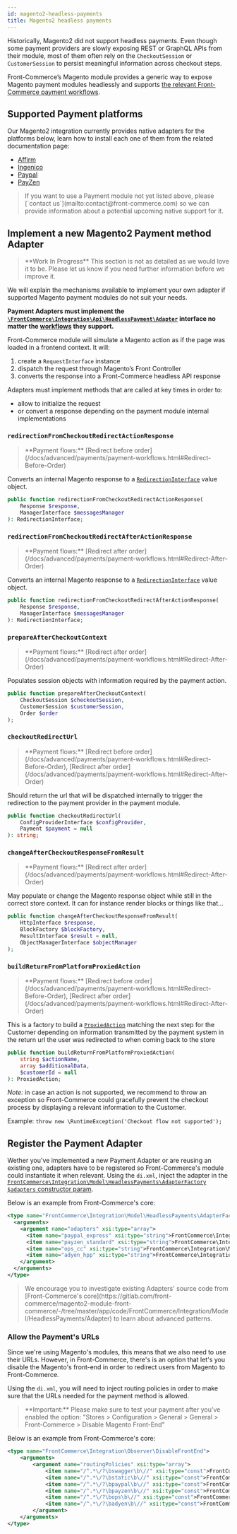 ```yaml
---
id: magento2-headless-payments
title: Magento2 headless payments
---
```


Historically, Magento2 did not support headless payments. Even though some payment providers are slowly exposing REST or GraphQL APIs from their module, most of them often rely on the `CheckoutSession` or `CustomerSession` to persist meaningful information across checkout steps.

Front-Commerce’s Magento module provides a generic way to expose Magento payment modules headlessly and supports [the relevant Front-Commerce payment workflows](/docs/advanced/payments/payment-workflows.html).

## Supported Payment platforms

Our Magento2 integration currently provides native adapters for the platforms below, learn how to install each one of them from the related documentation page:

- [Affirm](/docs/advanced/payments/affirm.html#Magento2-module)
- [Ingenico](/docs/advanced/payments/ingenico.html#Magento2-module)
- [Paypal](/docs/advanced/payments/paypal.html#Magento2-module)
- [PayZen](/docs/advanced/payments/payzen.html#Magento2-module)

<blockquote class="info">
  If you want to use a Payment module not yet listed above, please [`contact us`](mailto:contact@front-commerce.com) so we can provide information about a potential upcoming native support for it.
</blockquote>

## Implement a new Magento2 Payment method Adapter

<blockquote class="wip">
**Work In Progress** This section is not as detailed as we would love it to be. Please let us know if you need further information before we improve it.
</blockquote>

We will explain the mechanisms available to implement your own adapter if supported Magento payment modules do not suit your needs.

**Payment Adapters must implement the [`\FrontCommerce\Integration\Api\HeadlessPayment\Adapter`](https://gitlab.com/front-commerce/magento2-module-front-commerce/-/blob/master/app/code/FrontCommerce/Integration/Api/HeadlessPayment/Adapter.php) interface no matter the [workflows](/docs/advanced/payments/payment-workflows.html) they support.**

Front-Commerce module will simulate a Magento action as if the page was loaded in a frontend context. It will:

1. create a `RequestInterface` instance
2. dispatch the request through Magento’s Front Controller
3. converts the response into a Front-Commerce headless API response

Adapters must implement methods that are called at key times in order to:

- allow to initialize the request
- or convert a response depending on the payment module internal implementations

### `redirectionFromCheckoutRedirectActionResponse`

<blockquote class="info">
**Payment flows:** [Redirect before order](/docs/advanced/payments/payment-workflows.html#Redirect-Before-Order)
</blockquote>

Converts an internal Magento response to a [`RedirectionInterface`](https://gitlab.com/front-commerce/magento2-module-front-commerce/-/blob/master/app/code/FrontCommerce/Integration/Api/Data/HeadlessPayment/RedirectionInterface.php) value object.

```php
public function redirectionFromCheckoutRedirectActionResponse(
    Response $response,
    ManagerInterface $messagesManager
): RedirectionInterface;
```

### `redirectionFromCheckoutRedirectAfterActionResponse`

<blockquote class="info">
**Payment flows:** [Redirect after order](/docs/advanced/payments/payment-workflows.html#Redirect-After-Order)
</blockquote>

Converts an internal Magento response to a [`RedirectionInterface`](https://gitlab.com/front-commerce/magento2-module-front-commerce/-/blob/master/app/code/FrontCommerce/Integration/Api/Data/HeadlessPayment/RedirectionInterface.php) value object.

```php
public function redirectionFromCheckoutRedirectAfterActionResponse(
    Response $response,
    ManagerInterface $messagesManager
): RedirectionInterface;
```

### `prepareAfterCheckoutContext`

<blockquote class="info">
**Payment flows:** [Redirect after order](/docs/advanced/payments/payment-workflows.html#Redirect-After-Order)
</blockquote>

Populates session objects with information required by the payment action.

```php
public function prepareAfterCheckoutContext(
    CheckoutSession $checkoutSession,
    CustomerSession $customerSession,
    Order $order
);
```

### `checkoutRedirectUrl`

<blockquote class="info">
**Payment flows:** [Redirect before order](/docs/advanced/payments/payment-workflows.html#Redirect-Before-Order), [Redirect after order](/docs/advanced/payments/payment-workflows.html#Redirect-After-Order)
</blockquote>

Should return the url that will be dispatched internally to trigger the redirection to the payment provider in the payment module.

```php
public function checkoutRedirectUrl(
    ConfigProviderInterface $configProvider,
    Payment $payment = null
): string;
```

### `changeAfterCheckoutResponseFromResult`

<blockquote class="info">
**Payment flows:** [Redirect after order](/docs/advanced/payments/payment-workflows.html#Redirect-After-Order)
</blockquote>

May populate or change the Magento response object while still in the correct store context. It can for instance render blocks or things like that…

```php
public function changeAfterCheckoutResponseFromResult(
    HttpInterface $response,
    BlockFactory $blockFactory,
    ResultInterface $result = null,
    ObjectManagerInterface $objectManager
);
```

### `buildReturnFromPlatformProxiedAction`

<blockquote class="info">
**Payment flows:** [Redirect before order](/docs/advanced/payments/payment-workflows.html#Redirect-Before-Order), [Redirect after order](/docs/advanced/payments/payment-workflows.html#Redirect-After-Order)
</blockquote>

This is a factory to build a [`ProxiedAction`](https://gitlab.com/front-commerce/magento2-module-front-commerce/-/blob/master/app/code/FrontCommerce/Integration/Api/HeadlessPayment/ProxiedAction.php) matching the next step for the Customer depending on information transmitted by the payment system in the return url the user was redirected to when coming back to the store

```php
public function buildReturnFromPlatformProxiedAction(
    string $actionName,
    array $additionalData,
    $customerId = null
): ProxiedAction;
```

_Note:_ in case an action is not supported, we recommend to throw an exception so Front-Commerce could gracefully prevent the checkout process by displaying a relevant information to the Customer.

Example: `throw new \RuntimeException('Checkout flow not supported');`

## Register the Payment Adapter

Wether you've implemented a new Payment Adapter or are reusing an existing one, adapters have to be registered so Front-Commerce's module could instantiate it when relevant. Using the `di.xml`, inject the adapter in the [`FrontCommerce\Integration\Model\HeadlessPayments\AdapterFactory` `$adapters` constructor param](https://gitlab.com/front-commerce/magento2-module-front-commerce/-/blob/master/app/code/FrontCommerce/Integration/Model/HeadlessPayments/AdapterFactory.php#L12).

Below is an example from Front-Commerce's core:

```xml
<type name="FrontCommerce\Integration\Model\HeadlessPayments\AdapterFactory">
  <arguments>
    <argument name="adapters" xsi:type="array">
      <item name="paypal_express" xsi:type="string">FrontCommerce\Integration\Model\HeadlessPayments\Adapter\PaypalExpress</item>
      <item name="payzen_standard" xsi:type="string">FrontCommerce\Integration\Model\HeadlessPayments\Adapter\PayzenStandard</item>
      <item name="ops_cc" xsi:type="string">FrontCommerce\Integration\Model\HeadlessPayments\Adapter\OpsCc</item>
      <item name="adyen_hpp" xsi:type="string">FrontCommerce\Integration\Model\HeadlessPayments\Adapter\AdyenHpp</item>
    </argument>
  </arguments>
</type>
```

<blockquote class="note">
We encourage you to investigate existing Adapters' source code from [Front-Commerce's core](https://gitlab.com/front-commerce/magento2-module-front-commerce/-/tree/master/app/code/FrontCommerce/Integration/Model/HeadlessPayments/Adapter) to learn about advanced patterns.
</blockquote>

### Allow the Payment's URLs

Since we're using Magento's modules, this means that we also need to use their URLs. However, in Front-Commerce, there's is an option that let's you disable the Magento's front-end in order to redirect users from Magento to Front-Commerce.

Using the `di.xml`, you will need to inject routing policies in order to make sure that the URLs needed for the payment method is allowed.

<blockquote class="important">
**Important:** Please make sure to test your payment after you've enabled the option: "Stores > Configuration > General > General > Front-Commerce > Disable Magento Front-End"
</blockquote>

Below is an example from Front-Commerce's core:

```xml
<type name="FrontCommerce\Integration\Observer\DisableFrontEnd">
    <arguments>
        <argument name="routingPolicies" xsi:type="array">
            <item name="/^.*\/?\bswagger\b\//" xsi:type="const">FrontCommerce\Integration\Observer\DisableFrontEnd::ROUTING_POLICY_ACCEPT</item>
            <item name="/^.*\/?\bstatic\b\//" xsi:type="const">FrontCommerce\Integration\Observer\DisableFrontEnd::ROUTING_POLICY_ACCEPT</item>
            <item name="/^.*\/?\bpaypal\b\//" xsi:type="const">FrontCommerce\Integration\Observer\DisableFrontEnd::ROUTING_POLICY_ACCEPT</item>
            <item name="/^.*\/?\bpayzen\b\//" xsi:type="const">FrontCommerce\Integration\Observer\DisableFrontEnd::ROUTING_POLICY_ACCEPT</item>
            <item name="/^.*\/?\bops\b\//" xsi:type="const">FrontCommerce\Integration\Observer\DisableFrontEnd::ROUTING_POLICY_ACCEPT</item>
            <item name="/^.*\/?\badyen\b\//" xsi:type="const">FrontCommerce\Integration\Observer\DisableFrontEnd::ROUTING_POLICY_ACCEPT</item>
        </argument>
    </arguments>
</type>
```

